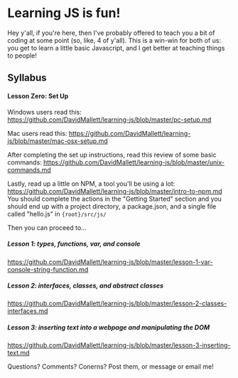 # Learning JS is fun!  
  
Hey y'all, if you're here, then I've probably offered to teach you a bit of coding at some point (so, like, 4 of y'all). This is a win-win for both of us: you get to learn a little basic Javascript, and I get better at teaching things to people!

## Syllabus

#### Lesson Zero: Set Up

Windows users read this:  
https://github.com/DavidMallett/learning-js/blob/master/pc-setup.md
  
Mac users read this:
https://github.com/DavidMallett/learning-js/blob/master/mac-osx-setup.md

After completing the set up instructions, read this review of some basic commands:
https://github.com/DavidMallett/learning-js/blob/master/unix-commands.md

Lastly, read up a little on NPM, a tool you'll be using a lot:
https://github.com/DavidMallett/learning-js/blob/master/intro-to-npm.md  
You should complete the actions in the "Getting Started" section and you should end up with a project directory, a package.json, and a single file called "hello.js" in `{root}/src/js/`
  
Then you can proceed to...

##### Lesson 1: types, functions, var, and console

https://github.com/DavidMallett/learning-js/blob/master/lesson-1-var-console-string-function.md

##### Lesson 2: interfaces, classes, and abstract classes

https://github.com/DavidMallett/learning-js/blob/master/lesson-2-classes-interfaces.md

##### Lesson 3: inserting text into a webpage and manipulating the DOM

https://github.com/DavidMallett/learning-js/blob/master/lesson-3-inserting-text.md

Questions? Comments? Conerns? Post them, or message or email me!
